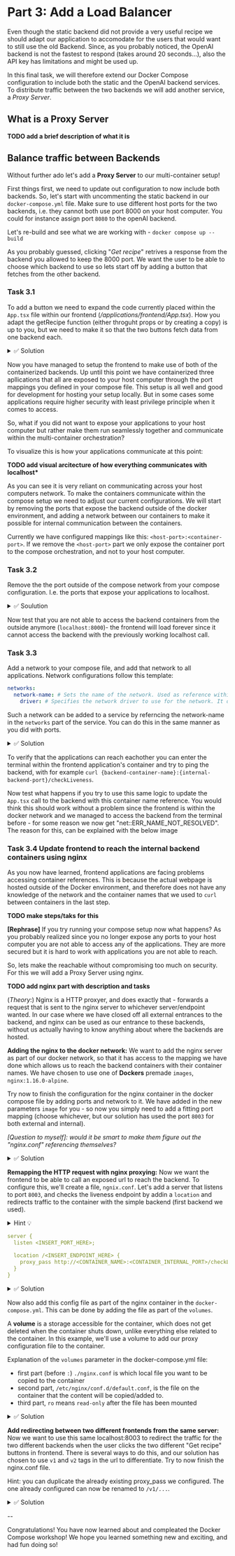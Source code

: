 # Part 3: Add a Load Balancer

Even though the static backend did not provide a very useful recipe we should adapt our application to accomodate for the users that would want to still use the old Backend. Since, as you probably noticed, the OpenAI backend is not the fastest to respond (takes around 20 seconds...), also the API key has limitations and might be used up.

In this final task, we will therefore extend our Docker Compose configuration to include both the static and the OpenAI backend services. To distribute traffic between the two backends we will add another service, a _Proxy Server_.

## What is a Proxy Server

**TODO add a brief description of what it is**

## Balance traffic between Backends

Without further ado let's add a **Proxy Server** to our multi-container setup!

First things first, we need to update out configuration to now include both backends. So, let's start with uncommenting the static backend in our `docker-compose.yml` file. Make sure to use different host ports for the two backends, i.e. they cannot both use port 8000 on your host computer. You could for instance assign port `8080` to the openAI backend.

Let's re-build and see what we are working with - `docker compose up --build`

As you probably guessed, clicking "_Get recipe_" retrives a response from the backend you allowed to keep the 8000 port. We want the user to be able to choose which backend to use so lets start off by adding a button that fetches from the other backend.

### Task 3.1

To add a button we need to expand the code currently placed within the `App.tsx` file within our frontend (_/applications/frontend/App.tsx_). How you adapt the getRecipe function (either throguht props or by creating a copy) is up to you, but we need to make it so that the two buttons fetch data from one backend each.

<details>
<summary>✅ Solution</summary>
This task could be solved in different ways, so if you managed to get it working with two buttons that each requests their respective backends than you have succeeded.

But, if you would like to see one potential way of solving this we have shared our solution bellow.

```js
...

 async function getRecipe2() {
    setLoading(true);
    const requestBody = JSON.stringify({
      ingredients: ingredients,
    });
    await fetch("http://localhost:8080/recipes", {
      method: "POST",
      headers: {
        "Content-Type": "application/json",
      },
      body: requestBody,
    })
      .then((response) => response.json())
      .then((data) => setRecipe(data))
      .finally(() => setLoading(false));
  }

...

<Button onClick={getRecipe}>Get Recipe</Button>
<Button onClick={getRecipe2}>Get Smart Recipe</Button>

...
```

</details>

Now you have managed to setup the frontend to make use of both of the containerized backends. Up until this point we have containerized three apllications that all are exposed to your host computer through the port mappings you defined in your compose file. This setup is all well and good for development for hosting your setup locally. But in some cases some applications require higher security with least privilege principle when it comes to access.

So, what if you did not want to expose your applications to your host computer but rather make them run seamlessly together and communicate within the multi-container orchestration?

To visualize this is how your applications communicate at this point:

**TODO add visual arcitecture of how everything communicates with localhost\***

As you can see it is very reliant on communicating across your host computers network. To make the containers communicate within the compose setup we need to adjust our current configurations. We will start by removing the ports that expose the backend outside of the docker environment, and adding a network between our containers to make it possible for internal communication between the containers.

Currently we have configured mappings like this: `<host-port>:<container-port>`. If we remove the `<host-port>` part we only expose the container port to the compose orchestration, and not to your host computer.

### Task 3.2

Remove the the port outside of the compose network from your compose configuration. I.e. the ports that expose your applications to localhost.

<details>
<summary>✅ Soulution</summary>

```yml
---
python-backend:
  container_name: codepub-container-workshop-react-backend
  build:
    dockerfile: backend.dockerfile
    context: applications/backend/
  ports:
    - ":8000"
  networks:
    - mynet
python-frontend:
  container_name: codepub-container-workshop-react-frontend
  build:
    dockerfile: dockerfile
    context: applications/frontend/
  ports:
    - ":3000"
  networks:
    - mynet
openapi-bakend:
  container_name: codepub-container-workshop-openai-backend
  build:
    dockerfile: backend-openai.dockerfile
    context: applications/backend-openai/
  ports:
    - ":8080"
  networks:
    - mynet
---
```

</details>


Now test that you are not able to access the backend containers from the outside anymore (`localhost:8000`)- the frontend will load forever since it cannot access the backend with the previously working localhost call.

### Task 3.3

Add a network to your compose file, and add that network to all applications. Network configurations follow this template:

```yml
networks:
  network-name: # Sets the name of the network. Used as reference within the services.
    driver: # Specifies the network driver to use for the network. It determines how containers in the network communicate with each other.
```

Such a network can be added to a service by referncing the network-name in the `networks` part of the service. You can do this in the same manner as you did with ports.

<details>
<summary>✅ Solution</summary>

```yml
version: "3"
services:
  python-backend:
    container_name: codepub-container-workshop-react-backend
    build:
      dockerfile: backend.dockerfile
      context: applications/backend/
    ports:
      - "8000:8000"
    networks:
      - mynet
  python-frontend:
    container_name: codepub-container-workshop-react-frontend
    build:
      dockerfile: dockerfile
      context: applications/frontend/
    ports:
      - "3000:3000"
    networks:
      - mynet
  openapi-bakend:
    container_name: codepub-container-workshop-openai-backend
    build:
      dockerfile: backend-openai.dockerfile
      context: applications/backend-openai/
    ports:
      - "8080:8080"
    networks:
      - mynet

networks:
  mynet:
    driver: bridge
```

</details>

To verify that the applications can reach eachother you can enter the terminal within the frontend application's container and try to ping the backend, with for example `curl {backend-container-name}:{internal-backend-port}/checkLiveness`.

Now test what happens if you try to use this same logic to update the `App.tsx` call to the backend with this container name reference. You would think this should work without a problem since the frontend is within the docker network and we managed to access the backend from the terminal before - for some reason we now get "net::ERR_NAME_NOT_RESOLVED". 
The reason for this, can be explained with the below image  

### Task 3.4 Update frontend to reach the internal backend containers using nginx
As you now have learned, frontend applications are facing problems accessing container references. This is because the actual webpage is hosted outside of the Docker environment, and therefore does not have any knowledge of the network and the container names that we used to `curl` between containers in the last step. 

**TODO make steps/taks for this**




**[Rephrase]** 
If you try running your compose setup now what happens? As you probably realized since you no longer expose any ports to your host computer you are not able to access any of the applications. They are more secured but it is hard to work with applications you are not able to reach.

So, lets make the reachable without compromising too much on security. For this we will add a Proxy Server using nginx.

**TODO add nginx part with description and tasks**

(*Theory*:)
Nginx is a HTTP proxyer, and does exactly that - forwards a request that is sent to the nginx server to whichever server/endpoint wanted. In our case where we have closed off all external entrances to the backend, and nginx can be used as our entrance to these backends, without us actually having to know anything about where the backends are hosted. 

**Adding the nginx to the docker network:**
We want to add the nginx server as part of our docker network, so that it has access to the mapping we have done which allows us to reach the backend containers with their container names. 
We have chosen to use one of **Dockers** premade `images`, `nginx:1.16.0-alpine`.

Try now to finish the configuration for the nginx container in the docker compose file by adding ports and network to it. We have added in the new parameters `image` for you - so now you simply need to add a fitting port mapping (choose whichever, but our solution has used the port `8003` for both external and internal). 

*[Question to myself]: would it be smart to make them figure out the "nginx.conf" referencing themselves?*

<details>
<summary>✅ Solution</summary>

```yml
version: "3"
services:
  ...
  nginx:
    image: nginx:1.16.0-alpine
    ports:
      - "8003:8003"
    networks:
      - mynet
  ...
```
</details>

**Remapping the HTTP request with nginx proxying:**
Now we want the frontend to be able to call an exposed url to reach the backend. To configure this, we'll create a file, `ngnix.conf`. Let's add a server that listens to port `8003`, and checks the liveness endpoint by addin a `location` and redirects traffic to the container with the simple backend (first backend we used).

<details>
<summary>Hint 💡</summary>

The container name is `codepub-container-workshop-react-backend` and the relevant port (internal in the network) is `8000`
</details>


```yml
server {
  listen <INSERT_PORT_HERE>;

  location /<INSERT_ENDPOINT_HERE> {
    proxy_pass http://<CONTAINER_NAME>:<CONTAINER_INTERNAL_PORT>/checkLiveness
  }
}
```

<details>
<summary>✅ Solution</summary>

```yml
server {
  listen 8003;

  location /checkLiveness {
    proxy_pass http://codepub-container-workshop-react-backend:8000/checkLiveness
  }
}
```
</details>

Now also add this config file as part of the nginx container in the `docker-compose.yml`. This can be done by adding the file as part of the `volumes`.

A **volume** is a storage accessible for the container, which does not get deleted when the container shuts down, unlike everything else related to the container. In this example, we'll use a volume to add our proxy configuration file to the container. 

Explanation of the `volumes` parameter in the docker-compose.yml file: 
- first part (before `:`) `./nginx.conf` is which local file you want to be copied to the container
- second part, `/etc/nginx/conf.d/default.conf`, is the file on the container that the content will be copied/added to.
- third part, `ro` means `read-only` after the file has been mounted


<details>
<summary>✅ Solution</summary>

```yml
version: "3"
services:
  ...
  nginx:
    image: nginx:1.16.0-alpine
    volumes: 
    - ./nginx.conf:/etc/nginx/conf.d/default.conf:ro
    ports:
      - "8003:8003"
    networks:
      - mynet
  ...
```
</details>

**Add redirecting between two different frontends from the same server:**
Now we want to use this same localhost:8003 to redirect the traffic for the two different backends when the user clicks the two different "Get recipe" buttons in frontend. There is several ways to do this, and our solution has chosen to use `v1` and `v2` tags in the url to differentiate. Try to now finish the nginx.conf file.  

Hint: you can duplicate the already existing proxy_pass we configured. The one already configured can now be renamed to `/v1/...`.

<details>
<summary>✅ Solution</summary>

```yml
server {
  listen 8003;

  location /v1/recipe {
    proxy_pass http://codepub-container-workshop-react-backend:8000/recipe
  }

  location /v2/recipe {
    proxy_pass http://codepub-container-workshop-openai-backend:8080/recipe
  }
}
```
</details>

--

Congratulations! You have now learned about and compleated the Docker Compose workshop! We hope you learned something new and exciting, and had fun doing so!
